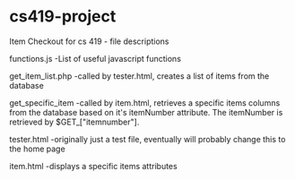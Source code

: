 cs419-project
=============

Item Checkout for cs 419 - file descriptions

functions.js
-List of useful javascript functions

get_item_list.php
-called by tester.html, creates a list of items from the database

get_specific_item
-called by item.html, retrieves a specific items columns from the database based on it's itemNumber attribute.
The itemNumber is retrieved by $GET_["itemnumber"].

tester.html
-originally just a test file, eventually will probably change this to the home page

item.html
-displays a specific items attributes
